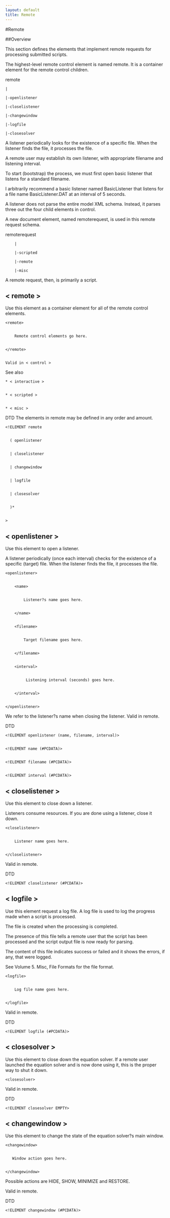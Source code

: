 ```yaml
---
layout: default
title: Remote
---
```


#Remote


##Overview


This section defines the elements that implement remote requests for
processing submitted scripts.


The highest-level remote control element is named remote. It is a
container element for the remote control children.


remote

    |

    |-openlistener

    |-closelistener

    |-changewindow

    |-logfile

    |-closesolver


A listener periodically looks for the existence of a specific file. When the listener finds the file, it processes the file.


A remote user may establish its own listener, with appropriate filename
and listening interval.


To start (bootstrap) the process, we must first open basic listener that listens for a standard filename.


I arbitrarily recommend a basic listener named BasicListener that listens for a file name BasicListener.DAT at an interval of 5 seconds.


A listener does not parse the entire model XML schema. Instead, it
parses three out the four child elements in control.


A new document element, named remoterequest, is used in this remote
request schema.


remoterequest

		|

		|-scripted

		|-remote

		|-misc


A remote request, then, is primarily a script.


## < remote >


Use this element as a container element for all of the remote control
elements.


    <remote>


        Remote control elements go here.


    </remote>


    Valid in < control >


See also


    * < interactive >


    * < scripted >


    * < misc >


DTD The elements in remote may be defined in any order and amount.


    <!ELEMENT remote


      ( openlistener


      | closelistener


      | changewindow


      | logfile


      | closesolver


      )*


    >


## < openlistener >


Use this element to open a listener.


A listener periodically (once each interval) checks for the existence of a specific (target) file. When the listener finds the file, it processes the file.


    <openlistener>


        <name>


            Listener?s name goes here.


        </name>


        <filename>


            Target filename goes here.


        </filename>


        <interval>


             Listening interval (seconds) goes here.


        </interval>


    </openlistener>


We refer to the listener?s name when closing the listener.
Valid in remote.


DTD


    <!ELEMENT openlistener (name, filename, interval)>


    <!ELEMENT name (#PCDATA)>


    <!ELEMENT filename (#PCDATA)>


    <!ELEMENT interval (#PCDATA)>


## < closelistener >


Use this element to close down a listener.


Listeners consume resources. If you are done using a listener, close it
down.


    <closelistener>


        Listener name goes here.


    </closelistener>


Valid in remote.


DTD


    <!ELEMENT closelistener (#PCDATA)>


## < logfile >


Use this element request a log file. A log file is used to log the progress
made when a script is processed.


The file is created when the processing is completed.


The presence of this file tells a remote user that the script has been
processed and the script output file is now ready for parsing.


The content of this file indicates success or failed and it shows the errors,
if any, that were logged.


See Volume 5. Misc, File Formats for the file format.


    <logfile>


        Log file name goes here.


    </logfile>


Valid in remote.


DTD


    <!ELEMENT logfile (#PCDATA)>


## < closesolver >


Use this element to close down the equation solver.
If a remote user launched the equation solver and is
now done using it, this is the proper way to shut it
down.


    <closesolver>


Valid in remote.


DTD


    <!ELEMENT closesolver EMPTY>


## < changewindow >


Use this element to change the state of the equation solver?s main
window.


    <changewindow>


       Window action goes here.


    </changewindow>


Possible actions are HIDE, SHOW, MINIMIZE and RESTORE.


Valid in remote.


DTD


    <!ELEMENT changewindow (#PCDATA)>